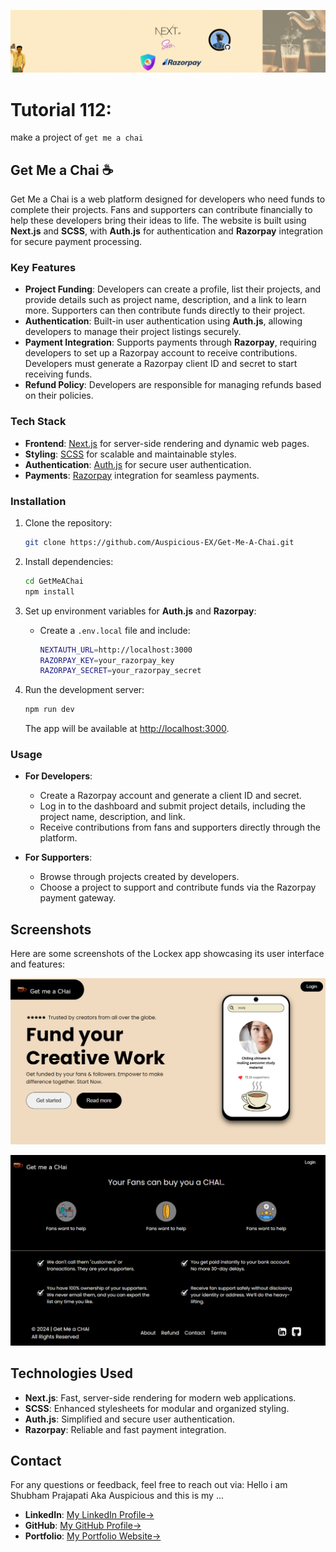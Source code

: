 [![MasterHead](https://github.com/Auspicious-EX/DailyWebDev/blob/main/Day%20112/get-me-a-chai/IMG/banner.gif?raw=true)](https://github.com/Auspicious-EX/DailyWebDev)

# Tutorial 112: 
make a project of `get me a chai`
## Get Me a Chai ☕

Get Me a Chai is a web platform designed for developers who need funds to complete their projects. Fans and supporters can contribute financially to help these developers bring their ideas to life. The website is built using **Next.js** and **SCSS**, with **Auth.js** for authentication and **Razorpay** integration for secure payment processing.

### Key Features

- **Project Funding**: Developers can create a profile, list their projects, and provide details such as project name, description, and a link to learn more. Supporters can then contribute funds directly to their project.
- **Authentication**: Built-in user authentication using **Auth.js**, allowing developers to manage their project listings securely.
- **Payment Integration**: Supports payments through **Razorpay**, requiring developers to set up a Razorpay account to receive contributions. Developers must generate a Razorpay client ID and secret to start receiving funds.
- **Refund Policy**: Developers are responsible for managing refunds based on their policies.

### Tech Stack

- **Frontend**: [Next.js](https://nextjs.org/) for server-side rendering and dynamic web pages.
- **Styling**: [SCSS](https://sass-lang.com/) for scalable and maintainable styles.
- **Authentication**: [Auth.js](https://authjs.dev/) for secure user authentication.
- **Payments**: [Razorpay](https://razorpay.com/) integration for seamless payments.

### Installation

1. Clone the repository:
   ```bash
   git clone https://github.com/Auspicious-EX/Get-Me-A-Chai.git
   ```

2. Install dependencies:
   ```bash
   cd GetMeAChai
   npm install
   ```

3. Set up environment variables for **Auth.js** and **Razorpay**:
   - Create a `.env.local` file and include:
     ```bash
     NEXTAUTH_URL=http://localhost:3000
     RAZORPAY_KEY=your_razorpay_key
     RAZORPAY_SECRET=your_razorpay_secret
     ```

4. Run the development server:
   ```bash
   npm run dev
   ```

   The app will be available at [http://localhost:3000](http://localhost:3000).

### Usage

- **For Developers**:
  - Create a Razorpay account and generate a client ID and secret.
  - Log in to the dashboard and submit project details, including the project name, description, and link.
  - Receive contributions from fans and supporters directly through the platform.

- **For Supporters**:
  - Browse through projects created by developers.
  - Choose a project to support and contribute funds via the Razorpay payment gateway.


## Screenshots

Here are some screenshots of the Lockex app showcasing its user interface and features:


   ![Homepage](https://github.com/Auspicious-EX/DailyWebDev/blob/main/Day%20112/get-me-a-chai/IMG/2.png?raw=true)

   ![Credential Management](https://github.com/Auspicious-EX/DailyWebDev/blob/main/Day%20112/get-me-a-chai/IMG/1.png?raw=true)

## Technologies Used

- **Next.js**: Fast, server-side rendering for modern web applications.
- **SCSS**: Enhanced stylesheets for modular and organized styling.
- **Auth.js**: Simplified and secure user authentication.
- **Razorpay**: Reliable and fast payment integration.

## Contact

For any questions or feedback, feel free to reach out via:
Hello i am Shubham Prajapati Aka Auspicious and this is my ...

- **LinkedIn**: [My LinkedIn Profile->](https://www.linkedin.com/in/shubham-prajapati-b1051a246/)
- **GitHub**: [My GitHub Profile->](https://github.com/Auspicious-EX)
- **Portfolio**: [My Portfolio Website->](https://auspicious.me)

